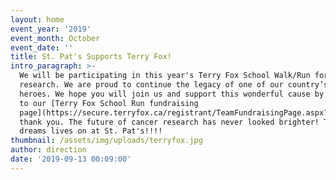 ```yaml
---
layout: home
event_year: '2019'
event_month: October
event_date: ''
title: St. Pat's Supports Terry Fox!
intro_paragraph: >-
  We will be participating in this year's Terry Fox School Walk/Run for cancer
  research. We are proud to continue the legacy of one of our country’s greatest
  heroes. We hope you will join us and support this wonderful cause by donating
  to our [Terry Fox School Run fundraising
  page](https://secure.terryfox.ca/registrant/TeamFundraisingPage.aspx?TeamID=859950#&panel1-1),
  thank you. The future of cancer research has never looked brighter! Terry's
  dreams lives on at St. Pat's!!!!
thumbnail: /assets/img/uploads/terryfox.jpg
author: direction
date: '2019-09-13 00:09:00'
---
```


